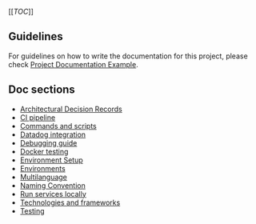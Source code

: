 [[_TOC_]]

## Guidelines

For guidelines on how to write the documentation for this project, please check [Project Documentation Example](https://gitlab.com/musement/frontend-examples/project-documentation/-/tree/master).

## Doc sections

- [Architectural Decision Records](./ADR)
- [CI pipeline](ci-pipeline.md)
- [Commands and scripts](commands-scripts.md)
- [Datadog integration](datadog-integration.md)
- [Debugging guide](debugging-guide.md)
- [Docker testing](docker-testing.md)
- [Environment Setup](environment-setup.md)
- [Environments](environments.md)
- [Multilanguage](multilanguage.md)
- [Naming Convention](naming-convention.md)
- [Run services locally](run-services-locally.md)
- [Technologies and frameworks](technologies-frameworks.md)
- [Testing](testing.md)
